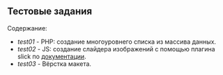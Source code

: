 ## Тестовые задания

Содержание:
- *test01* - PHP: создание многоуровнего списка из массива данных.
- *test02* - JS: создание слайдера изображений с помощью плагина slick по [документации](https://github.com/kenwheeler/slick).
- *test03* - Вёрстка макета.